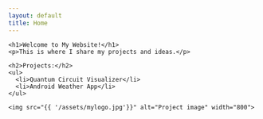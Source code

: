 ```yaml
---
layout: default
title: Home
---
```



<body>
  <main>
    
    <h1>Welcome to My Website!</h1>
    <p>This is where I share my projects and ideas.</p>

    <h2>Projects:</h2>
    <ul>
      <li>Quantum Circuit Visualizer</li>
      <li>Android Weather App</li>
    </ul>

    <img src="{{ '/assets/mylogo.jpg'}}" alt="Project image" width="800">

    
  </main>








  
</body>

